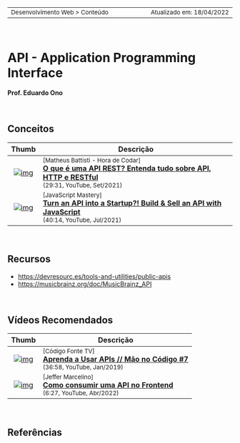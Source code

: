<table>
<tr>
<td align="left" width="8000">
    <small>Desenvolvimento Web > Conteúdo</small>
</td>
<td align="right">
    <small>Atualizado&nbsp;em:&nbsp;18/04/2022</small>
</td>
</tr>
</table>

&nbsp;

# API - Application Programming Interface

__Prof. Eduardo Ono__

&nbsp;

## Conceitos

| Thumb | Descrição |
| :-: | --- |
| [![img](https://img.youtube.com/vi/9SbUPqKEWcY/default.jpg)](https://www.youtube.com/watch?v=9SbUPqKEWcY) | <sup>[Matheus Battisti - Hora de Codar]</sup><br>[__O que é uma API REST? Entenda tudo sobre API, HTTP e RESTful__](https://www.youtube.com/watch?v=9SbUPqKEWcY)<br><sub>(29:31, YouTube, Set/2021)</sub>
| [![img](https://img.youtube.com/vi/be9sHQ7xqo0/default.jpg)](https://www.youtube.com/watch?v=be9sHQ7xqo0) | <sup>[JavaScript Mastery]</sup><br>[__Turn an API into a Startup?! Build & Sell an API with JavaScript__](https://www.youtube.com/watch?v=be9sHQ7xqo0)<br><sub>(40:14, YouTube, Jul/2021)</sub>

&nbsp;

## Recursos

* https://devresourc.es/tools-and-utilities/public-apis
* https://musicbrainz.org/doc/MusicBrainz_API

&nbsp;

## Vídeos Recomendados

| Thumb | Descrição |
| :-: | --- |
| [![img](https://img.youtube.com/vi/lc0VOosnlAc/default.jpg)](https://www.youtube.com/watch?v=lc0VOosnlAc "Aprenda a Usar APIs // Mão no Código #7") | <sup>[Código Fonte TV]</sup><br>[__Aprenda a Usar APIs // Mão no Código #7__](https://www.youtube.com/watch?v=lc0VOosnlAc)<br><sub>(36:58, YouTube, Jan/2019)</sub>
| [![img](https://img.youtube.com/vi/UDoCiC_e908/default.jpg)](https://www.youtube.com/watch?v=UDoCiC_e908 "Como consumir uma API no Frontend") | <sup>[Jeffer Marcelino]</sup><br>[__Como consumir uma API no Frontend__](https://www.youtube.com/watch?v=UDoCiC_e908)<br><sub>(6:27, YouTube, Abr/2022)</sub>

&nbsp;

## Referências

&nbsp;
